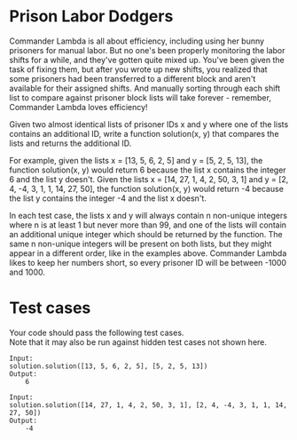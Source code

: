 Prison Labor Dodgers
====================

Commander Lambda is all about efficiency, including using her bunny prisoners for manual labor.
But no one's been properly monitoring the labor shifts for a while, and they've gotten quite mixed up.
You've been given the task of fixing them, but after you wrote up new shifts, you realized that some 
prisoners had been transferred to a different block and aren't available for their assigned shifts.
And manually sorting through each shift list to compare against prisoner block lists will take forever - 
remember, Commander Lambda loves efficiency!

Given two almost identical lists of prisoner IDs x and y where one of the lists contains an additional ID,
write a function solution(x, y) that compares the lists and returns the additional ID.

For example, given the lists x = [13, 5, 6, 2, 5] and y = [5, 2, 5, 13], the function solution(x, y) 
would return 6 because the list x contains the integer 6 and the list y doesn't. Given the lists 
x = [14, 27, 1, 4, 2, 50, 3, 1] and y = [2, 4, -4, 3, 1, 1, 14, 27, 50], the function solution(x, y) 
would return -4 because the list y contains the integer -4 and the list x doesn't.

In each test case, the lists x and y will always contain n non-unique integers where n is at least 1 but 
never more than 99, and one of the lists will contain an additional unique integer which should be returned 
by the function.  The same n non-unique integers will be present on both lists, but they might appear in a 
different order, like in the examples above. Commander Lambda likes to keep her numbers short, so every 
prisoner ID will be between -1000 and 1000.

Test cases
==========
Your code should pass the following test cases.<br />
Note that it may also be run against hidden test cases not shown here.

``` Python3
Input:
solution.solution([13, 5, 6, 2, 5], [5, 2, 5, 13])
Output:
    6
    
Input:
solution.solution([14, 27, 1, 4, 2, 50, 3, 1], [2, 4, -4, 3, 1, 1, 14, 27, 50])
Output:
    -4
 ```
